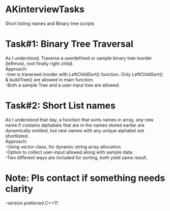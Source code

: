 # AKinterviewTasks
Short listing names and Binary tree scripts

# Task#1: Binary Tree Traversal
As I understood, Traverse a userdefined or sample binary tree inorder (leftmost, root finally right child).<br/>
  Approach:<br/>
    -tree is traversed inorder with LeftChildSort() function. Only LeftChildSort() & buildTree() are allowed in main 
     function.<br/>
    -Both a sample Tree and a user-input tree are allowed.<br/>
  
# Task#2: Short List names
As I understood that day, a function that sorts names in array, any new name if contains alphabets that are in the names stored earlier are dynamically omitted, but new names with any unique alphabet are shortlisted.<br/>
  Approach:<br/>
  -Using vector class, for dynamic string array allocation.<br/> 
  -Option to collect user-input allowed along with sample data.<br/>
  -Two different ways are included for sorting, both yield same result.<br/>
  
# Note: Pls contact if something needs clarity
  -version preferred C++11
 
